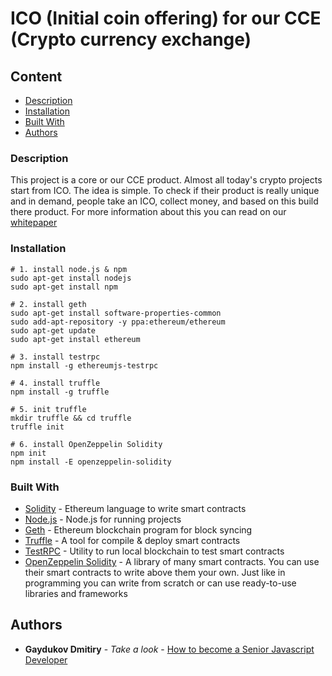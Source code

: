 # ICO (Initial coin offering) for our CCE (Crypto currency exchange)

## Content
* [Description](#description)
* [Installation](#installation)
* [Built With](#built-with)
* [Authors](#authors)

### Description

This project is a core or our CCE product. Almost all today's crypto projects start from ICO. The idea is simple. To check if their
product is really unique and in demand, people take an ICO, collect money, and based on this build there product.
For more information about this you can read on our [whitepaper](https://github.com/dgaydukov/nodejs-cce-ico/blob/master/whitepaper.md)

### Installation

```shell
# 1. install node.js & npm
sudo apt-get install nodejs
sudo apt-get install npm

# 2. install geth
sudo apt-get install software-properties-common
sudo add-apt-repository -y ppa:ethereum/ethereum
sudo apt-get update
sudo apt-get install ethereum

# 3. install testrpc
npm install -g ethereumjs-testrpc

# 4. install truffle
npm install -g truffle

# 5. init truffle
mkdir truffle && cd truffle
truffle init

# 6. install OpenZeppelin Solidity
npm init
npm install -E openzeppelin-solidity
```

### Built With
* [Solidity](http://solidity.readthedocs.io/en/v0.4.24/) - Ethereum language to write smart contracts
* [Node.js](https://nodejs.org/en/) - Node.js for running projects
* [Geth](https://geth.ethereum.org/) - Ethereum blockchain program for block syncing
* [Truffle](https://truffleframework.com/) - A tool for compile & deploy smart contracts
* [TestRPC](https://github.com/trufflesuite/ganache-cli) - Utility to run local blockchain to test smart contracts
* [OpenZeppelin Solidity](https://github.com/OpenZeppelin/openzeppelin-solidity/) - A library of many smart contracts. You can use their
smart contracts to write above them your own. Just like in programming you can write from scratch or can use ready-to-use libraries and
frameworks


## Authors

* **Gaydukov Dmitiry** - *Take a look* - [How to become a Senior Javascript Developer](https://github.com/dgaydukov/how-to-become-a-senior-js-developer)
